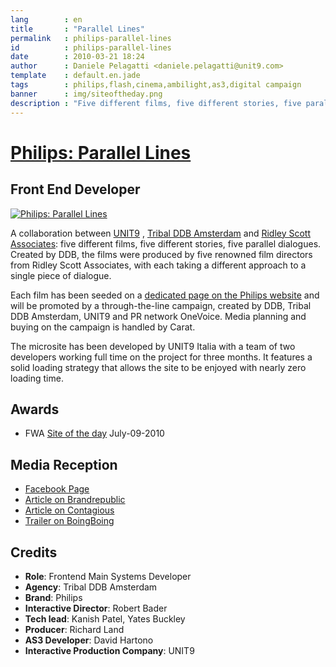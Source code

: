 ```yaml
---
lang        : en
title       : "Parallel Lines"
permalink   : philips-parallel-lines
id          : philips-parallel-lines
date        : 2010-03-21 18:24
author      : Daniele Pelagatti <daniele.pelagatti@unit9.com>
template    : default.en.jade
tags        : philips,flash,cinema,ambilight,as3,digital campaign
banner      : img/siteoftheday.png
description : "Five different films, five different stories, five parallel dialogues. "
---
```


# [Philips: Parallel Lines](http://www.unit9.com/project/parallel-lines) #
## Front End Developer ##

[![](#{base}img/parallel_lines_big.jpg "Philips: Parallel Lines")](http://www.unit9.com/project/parallel-lines)

A collaboration between [UNIT9](http://www.unit9.com) , [Tribal DDB Amsterdam](http://www.tribalddb.nl/) and [Ridley Scott Associates](http://www.rsafilms.com): five different films, five different stories, five parallel dialogues. Created by DDB, the films were produced by five renowned film directors from Ridley Scott Associates, with each taking a different approach to a single piece of dialogue. 

Each film has been seeded on a [dedicated page on the Philips website](http://www.philips.com/cinema) and will be promoted by a through-the-line campaign, created by DDB, Tribal DDB Amsterdam, UNIT9 and PR network OneVoice. Media planning and buying on the campaign is handled by Carat. 

The microsite has been developed by UNIT9 Italia with a team of two developers working full time on the project for three months. It features a solid loading strategy that allows the site to be enjoyed with nearly zero loading time. 

## Awards

 * FWA [Site of the day](http://www.thefwa.com/site/parallel-lines) July-09-2010

## Media Reception

  * [Facebook Page](http://www.facebook.com/philipscinema)
  * [Article on Brandrepublic](http://www.brandrepublic.com/News/984897/Philips-promotes-home-cinema-range-online-film-premiere/)
  * [Article on Contagious](http://www.contagiousmagazine.com/2010/02/philips.php)
  * [Trailer on BoingBoing](http://www.boingboing.net/2010/03/17/trailer-for-parallel.html)

## Credits

 * **Role**: Frontend Main Systems Developer 
 * **Agency**: Tribal DDB Amsterdam 
 * **Brand**: Philips 
 * **Interactive Director**: Robert Bader 
 * **Tech lead**: Kanish Patel, Yates Buckley 
 * **Producer**: Richard Land 
 * **AS3 Developer**: David Hartono 
 * **Interactive Production Company**: UNIT9

